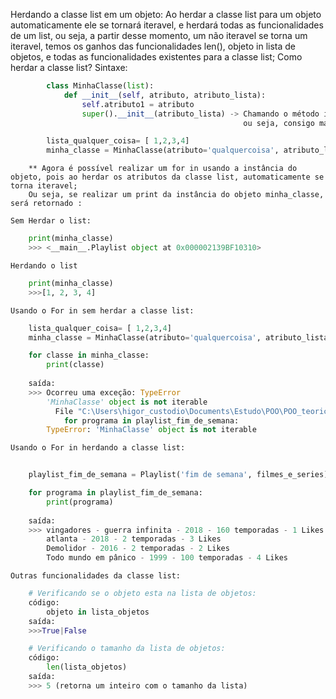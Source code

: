 Herdando a classe list em um objeto:
    Ao herdar a classe list para um objeto automaticamente ele se tornará iteravel, e herdará todas as funcionalidades de um list, ou seja, 
    a partir desse momento, um não iteravel se torna um iteravel, temos os ganhos das funcionalidades len(),  objeto in lista de objetos, e todas as funcionalidades
    existentes para a classe list;
    Como herdar a classe list?
        Sintaxe:
```python
        class MinhaClasse(list):
            def __init__(self, atributo, atributo_lista):
                self.atributo1 = atributo
                super().__init__(atributo_lista) -> Chamando o método inicializador da Super Classe, a classe que está herdando o objeto irá receber os atributos da classe herdada, 
                                                    ou seja, consigo manter os atributos originais da minha classe e ainda adicionar os atributos da classe herdada.

        lista_qualquer_coisa= [ 1,2,3,4]
        minha_classe = MinhaClasse(atributo='qualquercoisa', atributo_lista= lista_qualquer_coisa)
```
        ** Agora é possível realizar um for in usando a instância do objeto, pois ao herdar os atributos da classe list, automaticamente se torna iteravel;
        Ou seja, se realizar um print da instância do objeto minha_classe, será retornado :
   
    Sem Herdar o list:
``` python
    print(minha_classe)
    >>> <__main__.Playlist object at 0x000002139BF10310>
```
    Herdando o list
``` python
    print(minha_classe)
    >>>[1, 2, 3, 4]
```

    Usando o For in sem herdar a classe list:
``` python
    lista_qualquer_coisa= [ 1,2,3,4]
    minha_classe = MinhaClasse(atributo='qualquercoisa', atributo_lista= lista_qualquer_coisa)

    for classe in minha_classe:
        print(classe)
    
    saída:
    >>> Ocorreu uma exceção: TypeError
        'MinhaClasse' object is not iterable
          File "C:\Users\higor_custodio\Documents\Estudo\POO\POO_teorico_2\herdando_classe_list.py", line 89, in <module>
            for programa in playlist_fim_de_semana:
        TypeError: 'MinhaClasse' object is not iterable
```

    Usando o For in herdando a classe list:
```python
    
    playlist_fim_de_semana = Playlist('fim de semana', filmes_e_series)

    for programa in playlist_fim_de_semana:
        print(programa) 
    
    saída:
    >>> vingadores - guerra infinita - 2018 - 160 temporadas - 1 Likes
        atlanta - 2018 - 2 temporadas - 3 Likes
        Demolidor - 2016 - 2 temporadas - 2 Likes
        Todo mundo em pânico - 1999 - 100 temporadas - 4 Likes
```
    Outras funcionalidades da classe list:
```python
    # Verificando se o objeto esta na lista de objetos:
    código:
        objeto in lista_objetos
    saída:
    >>>True|False

    # Verificando o tamanho da lista de objetos:
    código:
        len(lista_objetos)
    saída:
    >>> 5 (retorna um inteiro com o tamanho da lista)

```